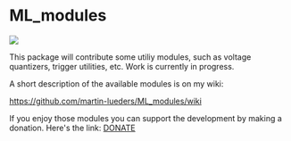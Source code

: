 # ML_modules

![](https://github.com/martin-lueders/ML_modules/blob/master/images/ML_modules.png)

This package will contribute some utiliy modules, such as voltage quantizers, trigger utilities, etc.
Work is currently in progress.

A short description of the available modules is on my wiki:

https://github.com/martin-lueders/ML_modules/wiki


If you enjoy those modules you can support the development by making a donation. Here's the link: [DONATE](https://paypal.me/MartinLueders)
